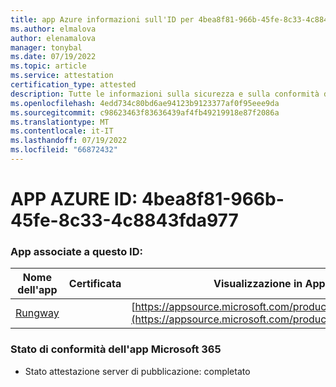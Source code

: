 ```yaml
---
title: app Azure informazioni sull'ID per 4bea8f81-966b-45fe-8c33-4c8843fda977
ms.author: elmalova
author: elenamalova
manager: tonybal
ms.date: 07/19/2022
ms.topic: article
ms.service: attestation
certification_type: attested
description: Tutte le informazioni sulla sicurezza e sulla conformità disponibili per 4bea8f81-966b-45fe-8c33-4c8843fda977.
ms.openlocfilehash: 4edd734c80bd6ae94123b9123377af0f95eee9da
ms.sourcegitcommit: c98623463f83636439af4fb49219918e87f2086a
ms.translationtype: MT
ms.contentlocale: it-IT
ms.lasthandoff: 07/19/2022
ms.locfileid: "66872432"
---
```

# <a name="azure-app-id-4bea8f81-966b-45fe-8c33-4c8843fda977"></a>APP AZURE ID: 4bea8f81-966b-45fe-8c33-4c8843fda977


### <a name="apps-associated-with-this-id"></a>App associate a questo ID:
| **Nome dell'app** | **Certificata** | **Visualizzazione in AppSource** |
|--------------|---------------|-----------------------|
| [Rungway](../forward/WA200004123.md) |  | [https://appsource.microsoft.com/product/office/WA200004123](https://appsource.microsoft.com/product/office/WA200004123) |

### <a name="microsoft-365-app-compliance-status"></a>Stato di conformità dell'app Microsoft 365
- Stato attestazione server di pubblicazione: completato
